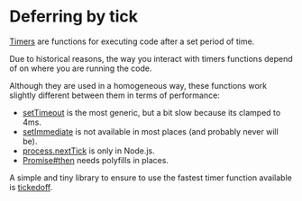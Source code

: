 # Deferring by tick

[Timers](https://nodejs.org/en/docs/guides/timers-in-node/) are functions for executing code after a set period of time.

Due to historical reasons, the way you interact with timers functions depend of on where you are running the code.

Although they are used in a homogeneous way, these functions work slightly different between them in terms of performance:

- [setTimeout](https://developer.mozilla.org/en-US/docs/Web/API/WindowOrWorkerGlobalScope/setTimeout) is the most generic, but a bit slow because its clamped to 4ms.
- [setImmediate](https://nodejs.org/api/timers.html#timers_setimmediate_callback_args) is not available in most places (and probably never will be).
- [process.nextTick](https://nodejs.org/api/process.html#process_process_nexttick_callback_args) is only in Node.js.
- [Promise#then](https://developer.mozilla.org/en-US/docs/Web/JavaScript/Reference/Global_Objects/Promise/then) needs polyfills in places.

A simple and tiny library to ensure to use the fastest timer function available is [tickedoff](https://github.com/jamiebuilds/tickedoff).